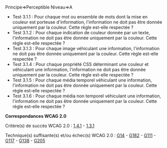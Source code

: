 Principe=>Perceptible
Niveau=>A

+ Test 3.1.1 : Pour chaque mot ou ensemble de mots dont la mise en couleur est porteuse d'information, l'information ne doit pas être donnée uniquement par la couleur. Cette règle est-elle respectée ?
+ Test 3.1.2 : Pour chaque indication de couleur donnée par un texte, l'information ne doit pas être donnée uniquement par la couleur. Cette règle est-elle respectée ?
+ Test 3.1.3 : Pour chaque image véhiculant une information, l'information ne doit pas être donnée uniquement par la couleur. Cette règle est-elle respectée ?
+ Test 3.1.4 : Pour chaque propriété CSS déterminant une couleur et véhiculant une information, l'information ne doit pas être donnée uniquement par la couleur. Cette règle est-elle respectée ?
+ Test 3.1.5 : Pour chaque média temporel véhiculant une information, l'information ne doit pas être donnée uniquement par la couleur. Cette règle est-elle respectée ?
+ Test 3.1.6 : Pour chaque média non temporel véhiculant une information, l'information ne doit pas être donnée uniquement par la couleur. Cette règle est-elle respectée ?

**Correspondances WCAG 2.0**

Critère(s) de succès WCAG 2.0 : [1.4.1](http://www.w3.org/Translations/WCAG20-fr/#visual-audio-contrast-without-color) - [1.3.1](http://www.w3.org/Translations/WCAG20-fr/#content-structure-separation-programmatic)

Technique(s) suffisante(s) et/ou échec(s) WCAG 2.0 : [G14](http://www.w3.org/TR/WCAG-TECHS/G14.html) - [G182](http://www.w3.org/TR/WCAG-TECHS/G182.html) - [G111](http://www.w3.org/TR/WCAG-TECHS/G111.html) - [G117](http://www.w3.org/TR/WCAG-TECHS/G117.html) - [G138](http://www.w3.org/TR/WCAG-TECHS/G138.html) - [G205](http://www.w3.org/TR/WCAG-TECHS/G205.html)
